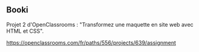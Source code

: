 ## Booki

Projet 2 d'OpenClassrooms : "Transformez une maquette en site web avec HTML et CSS".

https://openclassrooms.com/fr/paths/556/projects/639/assignment
